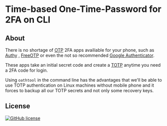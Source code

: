 # Time-based One-Time-Password for 2FA on CLI
<h2>About</h2>
<p>There is no shortage of <a href="https://en.wikipedia.org/wiki/One-time_password">OTP</a> 2FA apps availiable for your phone, such as <a href="https://authy.com">Authy</a> , <a href="https://freeotp.github.io/">FreeOTP</a> or even the not so recommended <a href="https://play.google.com/store/apps/details?id=com.google.android.apps.authenticator2&hl=en_us">Google Authenticator</a>.</p>
<p>These apps take an initial secret code and create a <a href="https://en.wikipedia.org/wiki/Time-based_One-time_Password_algorithm">TOTP</a> anytime you  need a 2FA code for login.</p>
<p>Using <code>oathtool</code> in the command line has the advantages that we'll be able to use TOTP authentication on Linux machines without mobile phone and it forces to backup all our TOTP secrets and not only some recovery keys.</p>
<h2>License</h2>
<p><a href="https://raw.githubusercontent.com/citizen010/empty-site-template/master/LICENSE" rel="nofollow"><img src="https://camo.githubusercontent.com/890acbdcb87868b382af9a4b1fac507b9659d9bf/68747470733a2f2f696d672e736869656c64732e696f2f62616467652f6c6963656e73652d4d49542d626c75652e737667" alt="GitHub license" data-canonical-src="https://img.shields.io/badge/license-MIT-blue.svg" style="max-width:100%;"></a>

